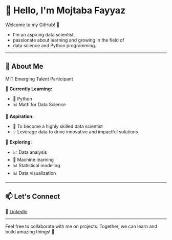 # 👋 Hello, I'm Mojtaba Fayyaz  

Welcome to my GitHub! 🌟

- I'm an aspiring data scientist,
- passionate about learning and growing in the field of
- data science and Python programming.  

---

## 🚀 About Me  

MIT Emerging Talent Participant

📖 **Currently Learning:**  

- 🐍 Python  
- 📊 Math for Data Science

🎯 **Aspiration:**  

- 🌟 To become a highly skilled data scientist  
- 💡 Leverage data to drive innovative and impactful solutions  

🌱 **Exploring:**  

- 📈 Data analysis  
- 🤖 Machine learning  
- 📊 Statistical modeling  
- 📊 Data visualization  

---

## 📫 Let's Connect  

🔗 [LinkedIn](https://www.linkedin.com/in/mojtaba-fayyaz-01300b159)  

---

Feel free to collaborate with me on projects.
Together, we can learn and build amazing things! 🚀  
